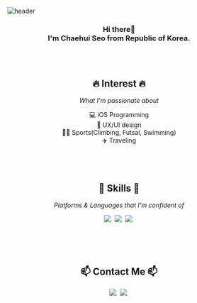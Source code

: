![header](https://capsule-render.vercel.app/api?type=waving&color=gradient&height=200&customColorList=3&text=Chaehui%20SEO&fontAlignY=45&desc=iOS%20Developer&descAlignY=25&descAlign=60&fontColor=394A58&fontSize=50)
<br>
<h3 align="center"> Hi there👋<br>I'm Chaehui Seo from Republic of Korea.<br></h3>
<br>
<br>
<div align="center">
	<h2>🔥 Interest 🔥</h2>
	<p><i>What I'm passionate about</i></p>
</div>
<div align="center">
💻 iOS Programming<br>
🔎 UX/UI design<br>
🧗‍♀️ Sports(Climbing, Futsal, Swimming)<br>
✈️ Traveling<br>
</div>
<br>
<br>
<br>
<div align="center">
<h2>🚀 Skills 🚀</h2>
<p><i>Platforms & Languages that I'm confident of</i></p>
</div>
<p align="center">
  <img src="https://img.shields.io/badge/iOS-black?style=flat-square&logo=iOS&logoColor=white"/></a>&nbsp 
  <img src="https://img.shields.io/badge/Swift-FA7343?style=flat-square&logo=Swift&logoColor=white"/></a>&nbsp 
  <img src="https://img.shields.io/badge/Xcode-147EFB?style=flat-square&logo=Xcode&logoColor=white"/></a>&nbsp
</p>
<br>
<br>
<br>
<h2 align="center">📫 Contact Me 📫</h2>
<p align="center">
  <a href="https://www.linkedin.com/in/chaehui-seo/"><img src="https://img.shields.io/badge/LinkedIn-0077B5?style=flat-square&logo=linkedin&logoColor=white&link=https://www.linkedin.com/in/chaehui-seo/"/></a>&nbsp
  <a href="mailto:sch0991@gmail.com"><img src="https://img.shields.io/badge/Gmail-d14836?style=flat-square&logo=Gmail&logoColor=white&link=sch0991@gmail.com"/></a>&nbsp
</p>
